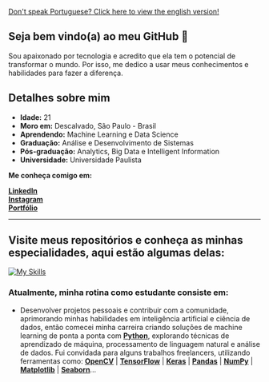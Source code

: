 <a href="https://github.com/FelipePizetta/felipepizetta/blob/main/README-EN.md">Don't speak Portuguese? Click here to view the english version!</a>

## Seja bem vindo(a) ao meu GitHub 🧠

<p>Sou apaixonado por tecnologia e acredito que ela tem o potencial de transformar o mundo. Por isso, me dedico a usar meus conhecimentos e habilidades para fazer a diferença.</p>

## Detalhes sobre mim

* **Idade:** 21
* **Moro em:** Descalvado, São Paulo - Brasil
* **Aprendendo:** Machine Learning e Data Science
* **Graduação:** Análise e Desenvolvimento de Sistemas
* **Pós-graduação:** Analytics, Big Data e Intelligent Information
* **Universidade:** Universidade Paulista

**Me conheça comigo em:**

**[LinkedIn](https://www.linkedin.com/in/felipepizetta/)** <br />
**[Instagram](https://instagram.com/felipe.pizetta)** <br />
**[Portfólio](https://www.felipepizetta.com.br/pt)** <br />

---
## Visite meus repositórios e conheça as minhas especialidades, aqui estão algumas delas:

[![My Skills](https://skillicons.dev/icons?i=azure,react,ts,javascript,tailwind,python,redhat,ruby,rust)](https://skillicons.dev)

### Atualmente, minha rotina como estudante consiste em:

- Desenvolver projetos pessoais e contribuir com a comunidade, aprimorando minhas habilidades em inteligência artificial e ciência de dados, então comecei minha carreira criando soluções de machine learning de ponta a ponta com **[Python](https://python.org/)**, explorando técnicas de aprendizado de máquina, processamento de linguagem natural e análise de dados. Fui convidada para alguns trabalhos freelancers, utilizando ferramentas como: **[OpenCV](https://opencv.org/)** | **[TensorFlow](https://www.tensorflow.org/?hl=pt-br)** | **[Keras](https://keras.io/)** | **[Pandas](https://pandas.pydata.org/)** | **[NumPy](https://numpy.org/)** | **[Matplotlib](https://matplotlib.org/)** | **[Seaborn](https://seaborn.pydata.org/)**...
